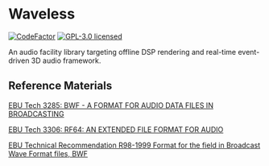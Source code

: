 # Waveless
[![CodeFactor](https://www.codefactor.io/repository/github/zhangdoa/waveless/badge)](https://www.codefactor.io/repository/github/zhangdoa/waveless)
[![GPL-3.0 licensed](https://img.shields.io/badge/license-GPL--3.0-brightgreen.svg)](LICENSE.md)

An audio facility library targeting offline DSP rendering and real-time event-driven 3D audio framework.

## Reference Materials

[EBU Tech 3285: BWF - A FORMAT FOR AUDIO DATA FILES IN BROADCASTING](https://tech.ebu.ch/publications/tech3285)

[EBU Tech 3306: RF64: AN EXTENDED FILE FORMAT FOR AUDIO](https://tech.ebu.ch/publications/tech3306)

[EBU Technical Recommendation R98-1999 Format for the <CodingHistory> field in Broadcast Wave Format files, BWF](https://tech.ebu.ch/docs/r/r098.pdf)
